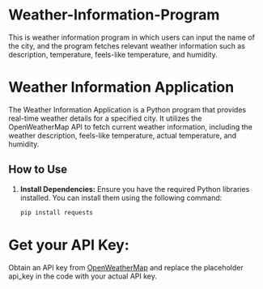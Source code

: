 # Weather-Information-Program
This is weather information program in which users can input the name of the city, and the program fetches relevant weather information such as description, temperature, feels-like temperature, and humidity.

# Weather Information Application

The Weather Information Application is a Python program that provides real-time weather details for a specified city. It utilizes the OpenWeatherMap API to fetch current weather information, including the weather description, feels-like temperature, actual temperature, and humidity.

## How to Use

1. **Install Dependencies:**
   Ensure you have the required Python libraries installed. You can install them using the following command:
   ```bash
   pip install requests
   
# Get your API Key:
Obtain an API key from [OpenWeatherMap](https://openweathermap.org/) and replace the placeholder api_key in the code with your actual API key.



